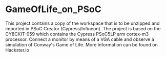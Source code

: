 # GameOfLife_on_PSoC
This project contains a copy of the workspace that is to be unzipped and imported in PSoC Creator (Cypress/Infineon).
The project is based on the CY8CKIT-059 which contains the Cypress PSoC5LP arm cortex-m3 processor.
Connect a monitor by means of a VGA cable and observe a simulation of Conway's Game of Life.
More information can be found on Hackster.io
